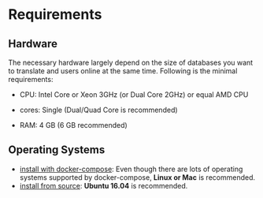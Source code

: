 # Requirements

## Hardware

The necessary hardware largely depend on the size of databases you want to translate and users online at the same time. Following is the minimal requirements:

* CPU: Intel Core or Xeon 3GHz \(or Dual Core 2GHz\) or equal AMD CPU

* cores: Single \(Dual/Quad Core is recommended\)

* RAM: 4 GB \(6 GB recommended\)

## Operating Systems

- [install with docker-compose](#docker): Even though there are lots of operating systems supported by docker-compose, **Linux or Mac** is recommended.
- [install from source](#make): **Ubuntu 16.04** is recommended.

